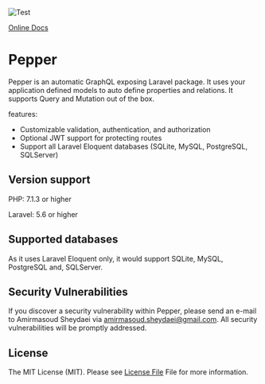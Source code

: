 ![Test](https://github.com/pepperlabs/pepper/workflows/Test/badge.svg?branch=master)

[Online Docs](https://pepperlabs.github.io/docs/)

# Pepper

Pepper is an automatic GraphQL exposing Laravel package. It uses your application defined models to auto define properties and relations. It supports Query and Mutation out of the box.

features:

- Customizable validation, authentication, and authorization
- Optional JWT support for protecting routes
- Support all Laravel Eloquent databases (SQLite, MySQL, PostgreSQL, SQLServer)

## Version support

PHP: 7.1.3 or higher

Laravel: 5.6 or higher

## Supported databases

As it uses Laravel Eloquent only, it would support SQLite, MySQL, PostgreSQL and, SQLServer.

## Security Vulnerabilities

If you discover a security vulnerability within Pepper, please send an e-mail to Amirmasoud Sheydaei via [amirmasoud.sheydaei@gmail.com](mailto:amirmasoud.sheydaei@gmail.com). All security vulnerabilities will be promptly addressed.

## License

The MIT License (MIT). Please see [License File](LICENSE) File for more information.
